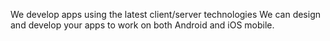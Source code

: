 We develop apps using the latest client/server technologies We can design and develop your apps to work on both Android and iOS mobile.
